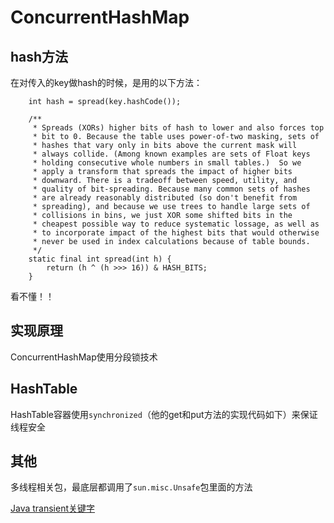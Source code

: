 # ConcurrentHashMap

## hash方法

在对传入的key做hash的时候，是用的以下方法：

```
    int hash = spread(key.hashCode());

    /**
     * Spreads (XORs) higher bits of hash to lower and also forces top
     * bit to 0. Because the table uses power-of-two masking, sets of
     * hashes that vary only in bits above the current mask will
     * always collide. (Among known examples are sets of Float keys
     * holding consecutive whole numbers in small tables.)  So we
     * apply a transform that spreads the impact of higher bits
     * downward. There is a tradeoff between speed, utility, and
     * quality of bit-spreading. Because many common sets of hashes
     * are already reasonably distributed (so don't benefit from
     * spreading), and because we use trees to handle large sets of
     * collisions in bins, we just XOR some shifted bits in the
     * cheapest possible way to reduce systematic lossage, as well as
     * to incorporate impact of the highest bits that would otherwise
     * never be used in index calculations because of table bounds.
     */
    static final int spread(int h) {
        return (h ^ (h >>> 16)) & HASH_BITS;
    }
```

看不懂！！

## 实现原理

ConcurrentHashMap使用分段锁技术


## HashTable

HashTable容器使用`synchronized`（他的get和put方法的实现代码如下）来保证线程安全


## 其他


多线程相关包，最底层都调用了`sun.misc.Unsafe`包里面的方法


[Java transient关键字](http://www.blogjava.net/fhtdy2004/archive/2009/06/20/286112.html)
